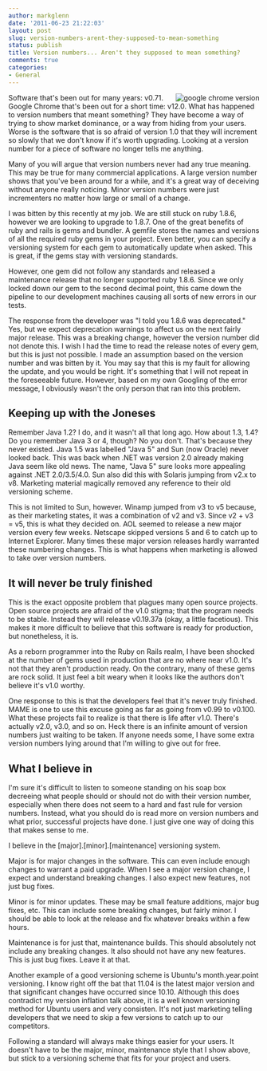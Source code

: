 ```yaml
---
author: markglenn
date: '2011-06-23 21:22:03'
layout: post
slug: version-numbers-arent-they-supposed-to-mean-something
status: publish
title: Version numbers... Aren't they supposed to mean something?
comments: true
categories:
- General
---
```


<img src='http://www.codefixes.com/wp-content/uploads/2011/06/google-chrome-version-300x171.png' alt="google chrome version" style='float: right' />

Software that's been out for many years: v0.71. Google Chrome that's
been out for a short time: v12.0. What has happened to version numbers
that meant something? They have become a way of trying to show market
dominance, or a way from hiding from your users. Worse is the software
that is so afraid of version 1.0 that they will increment so slowly that
we don't know if it's worth upgrading. Looking at a version number for a
piece of software no longer tells me anything.

<!--more-->

Many of you will argue that version numbers never had any true meaning.
This may be true for many commercial applications. A large version
number shows that you've been around for a while, and it's a great way
of deceiving without anyone really noticing. Minor version numbers were
just incrementers no matter how large or small of a change.

I was bitten by this recently at my job. We are still stuck on ruby
1.8.6, however we are looking to upgrade to 1.8.7. One of the great
benefits of ruby and rails is gems and bundler. A gemfile stores the
names and versions of all the required ruby gems in your project. Even
better, you can specify a versioning system for each gem to
automatically update when asked. This is great, if the gems stay with
versioning standards.

However, one gem did not follow any standards and released a maintenance
release that no longer supported ruby 1.8.6. Since we only locked down
our gem to the second decimal point, this came down the pipeline to our
development machines causing all sorts of new errors in our tests.

The response from the developer was "I told you 1.8.6 was deprecated."
Yes, but we expect deprecation warnings to affect us on the next fairly
major release. This was a breaking change, however the version number
did not denote this. I wish I had the time to read the release notes of
every gem, but this is just not possible. I made an assumption based on
the version number and was bitten by it. You may say that this is my
fault for allowing the update, and you would be right. It's something
that I will not repeat in the foreseeable future. However, based on my
own Googling of the error message, I obviously wasn't the only person
that ran into this problem.

## Keeping up with the Joneses

Remember Java 1.2? I do, and it wasn't all that long ago. How about 1.3,
1.4? Do you remember Java 3 or 4, though? No you don't. That's because
they never existed. Java 1.5 was labelled "Java 5" and Sun (now Oracle)
never looked back. This was back when .NET was version 2.0 already
making Java seem like old news. The name, "Java 5" sure looks more
appealing against .NET 2.0/3.5/4.0. Sun also did this with Solaris
jumping from v2.x to v8. Marketing material magically removed any
reference to their old versioning scheme.

This is not limited to Sun, however. Winamp jumped from v3 to v5
because, as their marketing states, it was a combination of v2 and v3.
Since v2 + v3 = v5, this is what they decided on. AOL seemed to release
a new major version every few weeks. Netscape skipped versions 5 and 6
to catch up to Internet Explorer. Many times these major version
releases hardly warranted these numbering changes. This is what happens
when marketing is allowed to take over version numbers.

## It will never be truly finished

This is the exact opposite problem that plagues many open source
projects. Open source projects are afraid of the v1.0 stigma; that the
program needs to be stable. Instead they will release v0.19.37a (okay, a
little facetious). This makes it more difficult to believe that this
software is ready for production, but nonetheless, it is.

As a reborn programmer into the Ruby on Rails realm, I have been shocked
at the number of gems used in production that are no where near v1.0.
It's not that they aren't production ready. On the contrary, many of
these gems are rock solid. It just feel a bit weary when it looks like
the authors don't believe it's v1.0 worthy.

One response to this is that the developers feel that it's never truly
finished. MAME is one to use this excuse going as far as going from
v0.99 to v0.100. What these projects fail to realize is that there is
life after v1.0. There's actually v2.0, v3.0, and so on. Heck there is
an infinite amount of version numbers just waiting to be taken. If
anyone needs some, I have some extra version numbers lying around that
I'm willing to give out for free.

## What I believe in

I'm sure it's difficult to listen to someone standing on his soap box
decreeing what people should or should not do with their version number,
especially when there does not seem to a hard and fast rule for version
numbers. Instead, what you should do is read more on version numbers and
what prior, successful projects have done. I just give one way of doing
this that makes sense to me.

I believe in the [major].[minor].[maintenance] versioning system.

Major is for major changes in the software. This can even include enough
changes to warrant a paid upgrade. When I see a major version change, I
expect and understand breaking changes. I also expect new features, not
just bug fixes.

Minor is for minor updates. These may be small feature additions, major
bug fixes, etc. This can include some breaking changes, but fairly
minor. I should be able to look at the release and fix whatever breaks
within a few hours.

Maintenance is for just that, maintenance builds. This should absolutely
not include any breaking changes. It also should not have any new
features. This is just bug fixes. Leave it at that.

Another example of a good versioning scheme is Ubuntu's month.year.point
versioning. I know right off the bat that 11.04 is the latest major
version and that significant changes have occurred since 10.10. Although
this does contradict my version inflation talk above, it is a well known
versioning method for Ubuntu users and very consisten. It's not just
marketing telling developers that we need to skip a few versions to
catch up to our competitors.

Following a standard will always make things easier for your users. It
doesn't have to be the major, minor, maintenance style that I show
above, but stick to a versioning scheme that fits for your project and
users.

